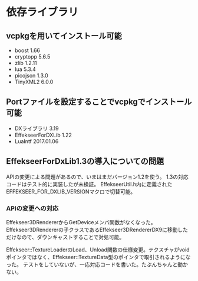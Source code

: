 # 依存ライブラリ

## vcpkgを用いてインストール可能

- boost 1.66
- cryptopp 5.6.5
- zlib 1.2.11
- lua 5.3.4
- picojson 1.3.0
- TinyXML2 6.0.0

## Portファイルを設定することでvcpkgでインストール可能

- DXライブラリ 3.19
- EffekseerForDXLib 1.22
- LuaIntf 2017.01.06

## EffekseerForDxLib1.3の導入についての問題

APIの変更による問題があるので、いまはまだバージョン1.2を使う。
1.3の対応コードはテスト的に実装したが未検証。
EffekseerUtil.h内に定義されたEFFEKSEER_FOR_DXLIB_VERSIONマクロで切替可能。

### APIの変更への対応

Effekseer3DRendererからGetDeviceメンバ関数がなくなった。
Effekseer3DRendererの子クラスであるEffekseer3DRendererDX9に移動しただけなので、ダウンキャストすることで対処可能。

Effekseer::TextureLoaderのLoad、Unload関数の仕様変更。テクスチャがvoidポインタではなく、Effekseer::TextureData型のポインタで取引されるようになった。
テストをしていないが、一応対応コードを書いた。たぶんちゃんと動かない。
